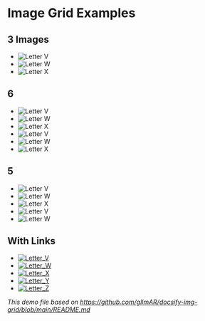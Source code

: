 # Image Grid Examples

## 3 Images

* ![Letter V](https://fakeimg.pl/400x400?text=V) 
* ![Letter W](https://fakeimg.pl/400x400?text=W)
* ![Letter X](https://fakeimg.pl/400x400?text=X)


## 6 

* ![Letter V](https://fakeimg.pl/400x400?text=V) 
* ![Letter W](https://fakeimg.pl/400x400?text=W)
* ![Letter X](https://fakeimg.pl/400x400?text=X)
* ![Letter V](https://fakeimg.pl/400x400?text=V) 
* ![Letter W](https://fakeimg.pl/400x400?text=W)
* ![Letter X](https://fakeimg.pl/400x400?text=X)


## 5

* ![Letter V](https://fakeimg.pl/400x400?text=V) 
* ![Letter W](https://fakeimg.pl/400x400?text=W)
* ![Letter X](https://fakeimg.pl/400x400?text=X)
* ![Letter V](https://fakeimg.pl/400x400?text=V) 
* ![Letter W](https://fakeimg.pl/400x400?text=W)

## With Links

* [![Letter_V]( https://fakeimg.pl/400x400?text=V)](#)
* [![Letter_W]( https://fakeimg.pl/400x400?text=W)](#)
* [![Letter_X]( https://fakeimg.pl/400x400?text=X)](#)
* [![Letter_Y]( https://fakeimg.pl/400x400?text=Y)](#)
* [![Letter_Z]( https://fakeimg.pl/400x400?text=Z)](#)

_This demo file based on https://github.com/gllmAR/docsify-img-grid/blob/main/README.md_
